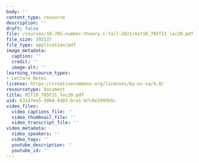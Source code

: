 ```yaml
---
body: ''
content_type: resource
description: ''
draft: false
file: /courses/18-785-number-theory-i-fall-2021/mit18_785f21_lec20.pdf
file_size: 393137
file_type: application/pdf
image_metadata:
  caption: ''
  credit: ''
  image-alt: ''
learning_resource_types:
- Lecture Notes
license: https://creativecommons.org/licenses/by-nc-sa/4.0/
resourcetype: Document
title: MIT18_785F21_lec20.pdf
uid: 63147ee5-50b4-4d83-bce1-b7c6e2995b5c
video_files:
  video_captions_file: ''
  video_thumbnail_file: ''
  video_transcript_file: ''
video_metadata:
  video_speakers: ''
  video_tags: ''
  youtube_description: ''
  youtube_id: ''
---
```

